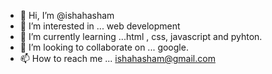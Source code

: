 - 👋 Hi, I’m @ishahasham
- 👀 I’m interested in ...   web development
- 🌱 I’m currently learning ...html , css, javascript and pyhton.
- 💞️ I’m looking to collaborate on ... google.
- 📫 How to reach me ... ishahasham@gmail.com

<!---
ishahasham/ishahasham is a ✨ special ✨ repository because its `README.md` (this file) appears on your GitHub profile.
You can click the Preview link to take a look at your changes.
--->
